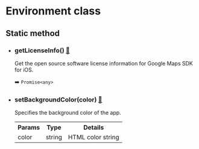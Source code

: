 # Environment class

## Static method

- ### getLicenseInfo() [:orange_book:](./getLicenseInfo/README.md)

  Get the open source software license information for Google Maps SDK for iOS.

  :arrow_right: `Promise<any>`

- ### setBackgroundColor(color) [:orange_book:](./setBackgroundColor/README.md)

  Specifies the background color of the app.

  <table>
  <tr>
    <th>Params</th>
    <th>Type</th>
    <th>Details</th>
  </tr>
  <tr>
    <td>color</td>
    <td>string</td>
    <td>HTML color string</td>
  </tr>
  </table>
